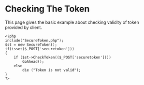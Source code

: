 # Checking The Token #

This page gives the basic example about checking validity of token provided by client.

```
<?php
include("SecureToken.php");
$st = new SecureToken();
if(isset($_POST['securetoken']))
{
    if ($st->CheckToken(($_POST['securetoken'])))
        GoAhead();
    else
        die ("Token is not valid");
}
?>
```